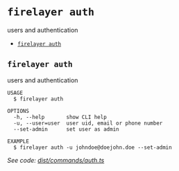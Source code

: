 `firelayer auth`
================

users and authentication

* [`firelayer auth`](#firelayer-auth)

## `firelayer auth`

users and authentication

```
USAGE
  $ firelayer auth

OPTIONS
  -h, --help       show CLI help
  -u, --user=user  user uid, email or phone number
  --set-admin      set user as admin

EXAMPLE
  $ firelayer auth -u johndoe@doejohn.doe --set-admin
```

_See code: [dist/commands/auth.ts](https://github.com/firelayer/firelayer/blob/v1.0.0-alpha.6/dist/commands/auth.ts)_
